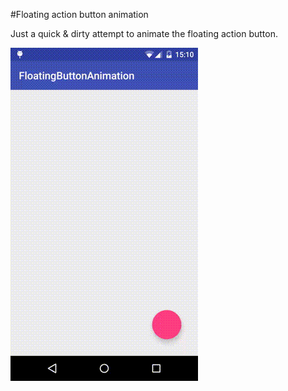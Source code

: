 #Floating action button animation

Just a quick & dirty attempt to animate the floating action button.

![Masaccio](https://github.com/BananApp/fab-animation/blob/master/demo.gif)